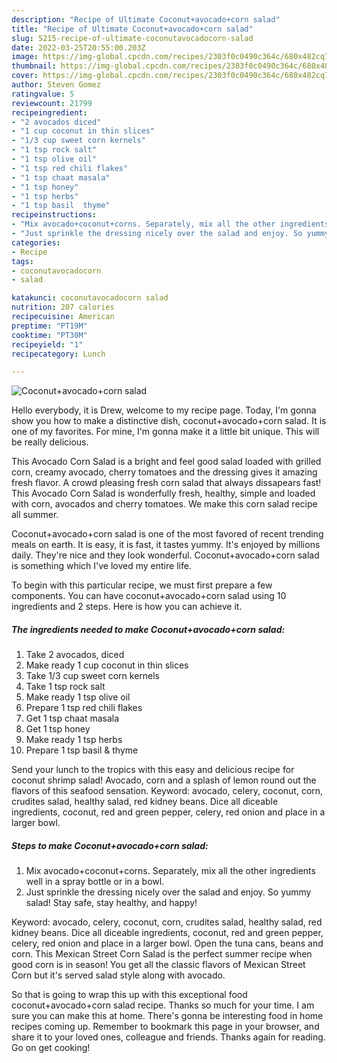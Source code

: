 ```yaml
---
description: "Recipe of Ultimate Coconut+avocado+corn salad"
title: "Recipe of Ultimate Coconut+avocado+corn salad"
slug: 5215-recipe-of-ultimate-coconutavocadocorn-salad
date: 2022-03-25T20:55:00.203Z
image: https://img-global.cpcdn.com/recipes/2303f0c0490c364c/680x482cq70/coconutavocadocorn-salad-recipe-main-photo.jpg
thumbnail: https://img-global.cpcdn.com/recipes/2303f0c0490c364c/680x482cq70/coconutavocadocorn-salad-recipe-main-photo.jpg
cover: https://img-global.cpcdn.com/recipes/2303f0c0490c364c/680x482cq70/coconutavocadocorn-salad-recipe-main-photo.jpg
author: Steven Gomez
ratingvalue: 5
reviewcount: 21799
recipeingredient:
- "2 avocados diced"
- "1 cup coconut in thin slices"
- "1/3 cup sweet corn kernels"
- "1 tsp rock salt"
- "1 tsp olive oil"
- "1 tsp red chili flakes"
- "1 tsp chaat masala"
- "1 tsp honey"
- "1 tsp herbs"
- "1 tsp basil  thyme"
recipeinstructions:
- "Mix avocado+coconut+corns. Separately, mix all the other ingredients well in a spray bottle or in a bowl."
- "Just sprinkle the dressing nicely over the salad and enjoy. So yummy salad! Stay safe, stay healthy, and happy!"
categories:
- Recipe
tags:
- coconutavocadocorn
- salad

katakunci: coconutavocadocorn salad 
nutrition: 207 calories
recipecuisine: American
preptime: "PT19M"
cooktime: "PT30M"
recipeyield: "1"
recipecategory: Lunch

---
```



![Coconut+avocado+corn salad](https://img-global.cpcdn.com/recipes/2303f0c0490c364c/680x482cq70/coconutavocadocorn-salad-recipe-main-photo.jpg)

Hello everybody, it is Drew, welcome to my recipe page. Today, I'm gonna show you how to make a distinctive dish, coconut+avocado+corn salad. It is one of my favorites. For mine, I'm gonna make it a little bit unique. This will be really delicious.

This Avocado Corn Salad is a bright and feel good salad loaded with grilled corn, creamy avocado, cherry tomatoes and the dressing gives it amazing fresh flavor. A crowd pleasing fresh corn salad that always dissapears fast! This Avocado Corn Salad is wonderfully fresh, healthy, simple and loaded with corn, avocados and cherry tomatoes. We make this corn salad recipe all summer.

Coconut+avocado+corn salad is one of the most favored of recent trending meals on earth. It is easy, it is fast, it tastes yummy. It's enjoyed by millions daily. They're nice and they look wonderful. Coconut+avocado+corn salad is something which I've loved my entire life.


To begin with this particular recipe, we must first prepare a few components. You can have coconut+avocado+corn salad using 10 ingredients and 2 steps. Here is how you can achieve it.

<!--inarticleads1-->

##### The ingredients needed to make Coconut+avocado+corn salad:

1. Take 2 avocados, diced
1. Make ready 1 cup coconut in thin slices
1. Take 1/3 cup sweet corn kernels
1. Take 1 tsp rock salt
1. Make ready 1 tsp olive oil
1. Prepare 1 tsp red chili flakes
1. Get 1 tsp chaat masala
1. Get 1 tsp honey
1. Make ready 1 tsp herbs
1. Prepare 1 tsp basil &amp; thyme


Send your lunch to the tropics with this easy and delicious recipe for coconut shrimp salad! Avocado, corn and a splash of lemon round out the flavors of this seafood sensation. Keyword: avocado, celery, coconut, corn, crudites salad, healthy salad, red kidney beans. Dice all diceable ingredients, coconut, red and green pepper, celery, red onion and place in a larger bowl. 

<!--inarticleads2-->

##### Steps to make Coconut+avocado+corn salad:

1. Mix avocado+coconut+corns. Separately, mix all the other ingredients well in a spray bottle or in a bowl.
1. Just sprinkle the dressing nicely over the salad and enjoy. So yummy salad! Stay safe, stay healthy, and happy!


Keyword: avocado, celery, coconut, corn, crudites salad, healthy salad, red kidney beans. Dice all diceable ingredients, coconut, red and green pepper, celery, red onion and place in a larger bowl. Open the tuna cans, beans and corn. This Mexican Street Corn Salad is the perfect summer recipe when good corn is in season! You get all the classic flavors of Mexican Street Corn but it&#39;s served salad style along with avocado. 

So that is going to wrap this up with this exceptional food coconut+avocado+corn salad recipe. Thanks so much for your time. I am sure you can make this at home. There's gonna be interesting food in home recipes coming up. Remember to bookmark this page in your browser, and share it to your loved ones, colleague and friends. Thanks again for reading. Go on get cooking!
